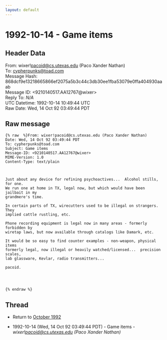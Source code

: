 ```yaml
---
layout: default
---
```


# 1992-10-14 - Game items

## Header Data

From: wixer!pacoid@cs.utexas.edu (Paco Xander Nathan)<br>
To: cypherpunks@toad.com<br>
Message Hash: 868dcf9e13218665866ef2075a5b3c44c3db30ee1fba53079e0ffa404930aaab<br>
Message ID: \<9210140517.AA12767@wixer\><br>
Reply To: _N/A_<br>
UTC Datetime: 1992-10-14 10:49:44 UTC<br>
Raw Date: Wed, 14 Oct 92 03:49:44 PDT<br>

## Raw message

```
{% raw  %}From: wixer!pacoid@cs.utexas.edu (Paco Xander Nathan)
Date: Wed, 14 Oct 92 03:49:44 PDT
To: cypherpunks@toad.com
Subject: Game items
Message-ID: <9210140517.AA12767@wixer>
MIME-Version: 1.0
Content-Type: text/plain



Just about any device for refining psychoactives...  Alcohol stills, for one.
We run one at home in TX, legal now, but which would have been jailbait in my
grandmere's time.

In certain parts of TX, wirecutters used to be illegal on strangers.  They
implied cattle rustling, etc.

Phone recording equipment is legal now in many areas - formerly forbidden by
wiretap laws, but now available through catalogs like Damark, etc.

It would be so easy to find counter examples - non-weapon, physical items
formerly legal, now illegal or heavily watched/licensed...  precision scales,
lab glassware, Kevlar, radio transmitters...

pacoid.




{% endraw %}
```

## Thread

+ Return to [October 1992](/archive/1992/10)

+ 1992-10-14 (Wed, 14 Oct 92 03:49:44 PDT) - Game items - _wixer!pacoid@cs.utexas.edu (Paco Xander Nathan)_

